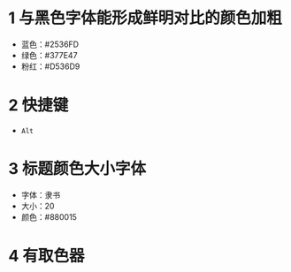 # 1 与黑色字体能形成鲜明对比的颜色加粗

* 蓝色：#2536FD
* 绿色：#377E47
* 粉红：#D536D9



# 2 快捷键

* `Alt`



# 3 标题颜色大小字体

* 字体：隶书
* 大小：20 
* 颜色：#880015



# 4 有取色器



